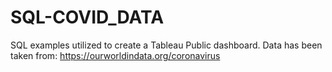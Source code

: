# SQL-COVID_DATA
SQL examples utilized to create a Tableau Public dashboard. 
Data has been taken from: https://ourworldindata.org/coronavirus
